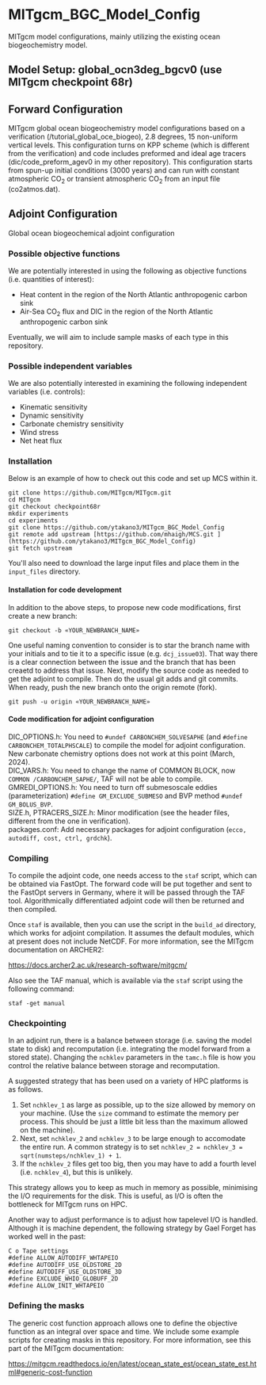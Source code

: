 # MITgcm_BGC_Model_Config
MITgcm model configurations, mainly utilizing the existing ocean biogeochemistry model.

## Model Setup: global_ocn3deg_bgcv0 (use MITgcm checkpoint 68r)
## Forward Configuration
MITgcm global ocean biogeochemistry model configurations based on a verification (/tutorial_global_oce_biogeo),
2.8 degrees, 15 non-uniform vertical levels. This configuration turns on KPP scheme (which is different from
the verification) and code includes preformed and ideal age tracers (dic/code_preform_agev0 in my other repository).
This configuration starts from spun-up initial conditions (3000 years) and can run with constant atmospheric CO<sub>2</sub>
or transient atmospheric CO<sub>2</sub> from an input file (co2atmos.dat).

## Adjoint Configuration
Global ocean biogeochemical adjoint configuration

### Possible objective functions

We are potentially interested in using the following as objective functions (i.e. quantities of interest):

- Heat content in the region of the North Atlantic anthropogenic carbon sink
- Air-Sea CO<sub>2</sub> flux and DIC in the region of the North Atlantic anthropogenic carbon sink

Eventually, we will aim to include sample masks of each type in this repository. 

### Possible independent variables

We are also potentially interested in examining the following independent variables (i.e. controls):

- Kinematic sensitivity
- Dynamic sensitivity
- Carbonate chemistry sensitivity 
- Wind stress
- Net heat flux

### Installation 
Below is an example of how to check out this code and set up MCS within it. 
```
git clone https://github.com/MITgcm/MITgcm.git
cd MITgcm
git checkout checkpoint68r
mkdir experiments
cd experiments
git clone https://github.com/ytakano3/MITgcm_BGC_Model_Config
git remote add upstream [https://github.com/mhaigh/MCS.git ](https://github.com/ytakano3/MITgcm_BGC_Model_Config)
git fetch upstream
```
You'll also need to download the large input files and place them in the `input_files` directory. 

#### Installation for code development
In addition to the above steps, to propose new code modifications, first create a new branch:
```
git checkout -b «YOUR_NEWBRANCH_NAME»
```
One useful naming convention to consider is to star the branch name with your initials and to tie it to a specific issue (e.g. `dcj_issue03`). That way there is a clear connection between the issue and the branch that has been creaetd to address that issue. Next, modify the source code as needed to get the adjoint to compile. Then do the usual git adds and git commits. When ready, push the new branch onto the origin remote (fork).
```
git push -u origin «YOUR_NEWBRANCH_NAME»
```
#### Code modification for adjoint configuration
DIC_OPTIONS.h: You need to `#undef CARBONCHEM_SOLVESAPHE` (and `#define CARBONCHEM_TOTALPHSCALE`) to compile the model for adjoint configuration. New carbonate chemistry options does not work at this point (March, 2024).  
DIC_VARS.h: You need to change the name of COMMON BLOCK, now `COMMON /CARBONCHEM_SAPHE/`, TAF will not be able to compile.  
GMREDI_OPTIONS.h: You need to turn off submesoscale eddies (parameterization) `#define GM_EXCLUDE_SUBMESO` and BVP method `#undef GM_BOLUS_BVP`.  
SIZE.h, PTRACERS_SIZE.h: Minor modification (see the header files, different from the one in verification).  
packages.conf: Add necessary packages for adjoint configuration (`ecco, autodiff, cost, ctrl, grdchk`).  

### Compiling
To compile the adjoint code, one needs access to the `staf` script, which can be obtained via FastOpt. The forward code will be put together and sent to the FastOpt servers in Germany, where it will be passed through the TAF tool. Algorithmically differentiated adjoint code will then be returned and then compiled.

Once `staf` is available, then you can use the script in the `build_ad` directory, which works for adjoint compilation. It assumes the default modules, which at present does not include NetCDF. For more information, see the MITgcm documentation on ARCHER2:

https://docs.archer2.ac.uk/research-software/mitgcm/

Also see the TAF manual, which is available via the `staf` script using the following command:
```
staf -get manual
```

### Checkpointing

In an adjoint run, there is a balance between storage (i.e. saving the model state to disk) and recomputation (i.e. integrating the model forward from a stored state). Changing the `nchklev` parameters in the `tamc.h` file is how you control the relative balance between storage and recomputation. 

A suggested strategy that has been used on a variety of HPC platforms is as follows. 

1. Set `nchklev_1` as large as possible, up to the size allowed by memory on your machine. (Use the `size` command to estimate the memory per process. This should be just a little bit less than the maximum allowed on the machine).
2. Next, set `nchklev_2` and `nchklev_3` to be large enough to accomodate the entire run. A common strategy is to set `nchklev_2 = nchklev_3 = sqrt(numsteps/nchklev_1) + 1`. 
3. If the `nchklev_2` files get too big, then you may have to add a fourth level (i.e. `nchklev_4`), but this is unlikely. 

This strategy allows you to keep as much in memory as possible, minimising the I/O requirements for the disk. This is useful, as I/O is often the bottleneck for MITgcm runs on HPC. 

Another way to adjust performance is to adjust how tapelevel I/O is handled. Although it is machine dependent, the following strategy by Gael Forget has worked well in the past:
```
C o Tape settings
#define ALLOW_AUTODIFF_WHTAPEIO
#define AUTODIFF_USE_OLDSTORE_2D
#define AUTODIFF_USE_OLDSTORE_3D
#define EXCLUDE_WHIO_GLOBUFF_2D
#define ALLOW_INIT_WHTAPEIO
```

### Defining the masks 
The generic cost function approach allows one to define the objective function as an integral over space and time. We include some example scripts for creating masks in this repository. For more information, see this part of the MITgcm documentation:

https://mitgcm.readthedocs.io/en/latest/ocean_state_est/ocean_state_est.html#generic-cost-function

